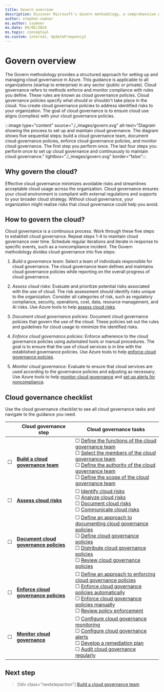 ```yaml
---
title: Govern overview
description: Discover Microsoft's Govern methodology, a comprehensive guide on cloud governance in Azure. Explore what cloud governance entails, its significance, and step-by-step instructions on implementation and maintenance. Optimize your cloud strategy with insights on cloud governance policies, risk assessment, enforcement, and monitoring for seamless compliance and alignment with organizational goals.
author: stephen-sumner
ms.author: ssumner
ms.date: 04/05/2024
ms.topic: conceptual
ms.custom: internal, UpdateFrequency2
---
```


# Govern overview

The Govern methodology provides a structured approach for setting up and managing cloud governance in Azure. This guidance is applicable to all organizations (startup to enterprise) in any sector (public or private). Cloud governance refers to methods enforce and monitor compliance with rules you define. These rules are known as cloud governance policies. Cloud governance policies specify what should or shouldn't take place in the cloud. You create cloud governance policies to address identified risks to your organization. The goal of cloud governance is to ensure cloud use aligns (complies) with your cloud governance policies.

:::image type="content" source="./_images/govern.svg" alt-text="Diagram showing the process to set up and maintain cloud governance. The diagram shows five sequential steps: build a cloud governance team, document cloud governance policies, enforce cloud governance policies, and monitor cloud governance. The first step you perform once. The last four steps you perform once to set up cloud governance and continuously to maintain cloud governance." lightbox="./_images/govern.svg" border="false":::

## Why govern the cloud?

Effective cloud governance minimizes avoidable risks and streamlines acceptable cloud usage across the organization. Cloud governance ensures your cloud environment is compliant with external regulations and supports to your broader cloud strategy. Without cloud governance, your organization might realize risks that cloud governance could help you avoid.

## How to govern the cloud?

Cloud governance is a continuous process. Work through these five steps to establish cloud governance. Repeat steps 1-4 to maintain cloud governance over time. Schedule regular iterations and iterate in response to specific events, such as a noncompliance incident. The Govern methodology divides cloud governance into five steps:

1. *Build a governance team*: Select a team of individuals responsible for cloud governance. The cloud governance team defines and maintains cloud governance policies while reporting on the overall progress of cloud governance.

2. *Assess cloud risks*: Evaluate and prioritize potential risks associated with the use of cloud. The risk assessment should identify risks unique to the organization. Consider all categories of risk, such as regulatory compliance, security, operations, cost, data, resource management, and AI risks. Use Azure tools to help [assess cloud risks](./assess-cloud-risks.md#azure-facilitation-identifying-cloud-risks).

3. *Document cloud governance policies*: Document cloud governance policies that govern the use of the cloud. These policies set out the rules and guidelines for cloud usage to minimize the identified risks.

4. *Enforce cloud governance policies*: Enforce adherence to the cloud governance policies using automated tools or manual procedures. The goal is to ensure that the use of cloud services is in line with the established governance policies. Use Azure tools to help [enforce cloud governance policies](./enforce-cloud-governance-policies.md#azure-facilitation-enforcing-cloud-governance-policies-automatically).

5. *Monitor cloud governance*: Evaluate to ensure that cloud services are used according to the governance policies and adjusting as necessary. Use Azure tools to help [monitor cloud governance](./monitor-cloud-governance.md#azure-facilitation-configuring-cloud-governance-monitoring) and [set up alerts for noncompliance](./monitor-cloud-governance.md#azure-facilitation-configuring-cloud-governance-alerts).

## Cloud governance checklist

Use the cloud governance checklist to see all cloud governance tasks and navigate to the guidance you need.

| &nbsp; | Cloud governance step | Cloud governance tasks |
|---|---|---|
|&#9744; | [**Build a cloud governance team**](build-cloud-governance-team.md) | &#9744; [Define the functions of the cloud governance team](build-cloud-governance-team.md#define-the-functions-of-the-cloud-governance-team) <br> &#9744; [Select the members of the cloud governance team](build-cloud-governance-team.md#select-the-members-of-the-cloud-governance-team) <br> &#9744; [Define the authority of the cloud governance team](build-cloud-governance-team.md#define-the-authority-of-the-cloud-governance-team) <br> &#9744; [Define the scope of the cloud governance team](build-cloud-governance-team.md#define-the-scope-of-the-cloud-governance-team) |
|&#9744; | [**Assess cloud risks**](./assess-cloud-risks.md) | &#9744; [Identify cloud risks](assess-cloud-risks.md#identify-cloud-risks) <br> &#9744; [Analyze cloud risks](assess-cloud-risks.md#analyze-cloud-risks) <br> &#9744; [Document cloud risks](assess-cloud-risks.md#document-cloud-risks) <br> &#9744; [Communicate cloud risks](assess-cloud-risks.md#communicate-cloud-risks) |
|&#9744; | [**Document cloud governance policies**](document-cloud-governance-policies.md) | &#9744; [Define an approach to documenting cloud governance policies](document-cloud-governance-policies.md#define-an-approach-to-documenting-cloud-governance-policies) <br> &#9744; [Define cloud governance policies](document-cloud-governance-policies.md#define-cloud-governance-policies) <br> &#9744; [Distribute cloud governance policies](document-cloud-governance-policies.md#distribute-cloud-governance-policies) <br> &#9744; [Review cloud governance policies](document-cloud-governance-policies.md#review-cloud-governance-policies) |
|&#9744; | [**Enforce cloud governance policies**](enforce-cloud-governance-policies.md) | &#9744; [Define an approach to enforcing cloud governance policies](enforce-cloud-governance-policies.md#define-an-approach-to-enforcing-cloud-governance-policies) <br> &#9744; [Enforce cloud governance policies automatically](enforce-cloud-governance-policies.md#enforce-cloud-governance-policies-automatically) <br> &#9744; [Enforce cloud governance policies manually](enforce-cloud-governance-policies.md#enforce-cloud-governance-policies-manually) <br> &#9744; [Review policy enforcement](enforce-cloud-governance-policies.md#review-policy-enforcement) |
|&#9744; | [**Monitor cloud governance**](monitor-cloud-governance.md) | &#9744; [Configure cloud governance monitoring](monitor-cloud-governance.md#configure-cloud-governance-monitoring) <br> &#9744; [Configure cloud governance alerts](monitor-cloud-governance.md#configure-cloud-governance-alerts) <br> &#9744; [Develop a remediation plan](monitor-cloud-governance.md#develop-a-remediation-plan) <br> &#9744; [Audit cloud governance regularly](monitor-cloud-governance.md#audit-cloud-governance-regularly) |

## Next step

> [!div class="nextstepaction"]
> [Build a cloud governance team](build-cloud-governance-team.md)
